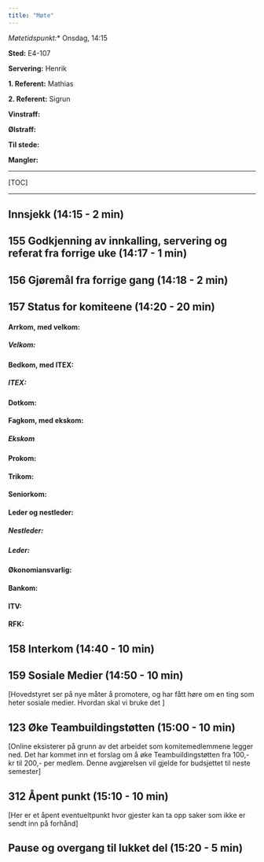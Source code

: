 ```yaml
---
title: "Møte"
---
```


*Møtetidspunkt:** Onsdag, 14:15

**Sted:** E4-107

**Servering:** Henrik

**1. Referent:** Mathias

**2. Referent:** Sigrun

**Vinstraff:**

**Ølstraff:**

**Til stede:**

**Mangler:**

---

[TOC]

---

## Innsjekk (14:15 - 2 min)

## 155 Godkjenning av innkalling, servering og referat fra forrige uke (14:17 - 1 min)

## 156 Gjøremål fra forrige gang (14:18 - 2 min)

## 157 Status for komiteene (14:20 - 20 min)

#### Arrkom, med velkom:

##### Velkom:

#### Bedkom, med ITEX:

##### ITEX:

#### Dotkom:

#### Fagkom, med ekskom:

##### Ekskom

#### Prokom:

#### Trikom:

#### Seniorkom:

#### Leder og nestleder:

##### Nestleder:

##### Leder:

#### Økonomiansvarlig:

#### Bankom:

#### ITV:

#### RFK:

## 158 Interkom (14:40 - 10 min)

## 159 Sosiale Medier (14:50 - 10 min)

[Hovedstyret ser på nye måter å promotere, og har fått høre om en ting som heter sosiale medier. Hvordan skal vi bruke det ]

## 123 Øke Teambuildingstøtten (15:00 - 10 min)

[Online eksisterer på grunn av det arbeidet som komitemedlemmene legger ned. Det har kommet inn et forslag om å øke Teambuildingstøtten fra 100,- kr til 200,- per medlem. Denne avgjørelsen vil gjelde for budsjettet til neste semester]

## 312 Åpent punkt (15:10 - 10 min)

[Her er et åpent eventueltpunkt hvor gjester kan ta opp saker som ikke er sendt inn på forhånd]

## Pause og overgang til lukket del (15:20 - 5 min)
